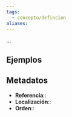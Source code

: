 ```yaml
---
tags:
  - concepto/defincion
aliases:
---
```

...

## Ejemplos

## Metadatos
- **Referencia**::
- **Localización**::
- **Orden**::
